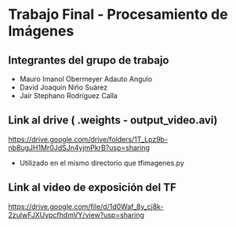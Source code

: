 # Trabajo Final - Procesamiento de Imágenes
## Integrantes del grupo de trabajo
+ Mauro Imanol Obermeyer Adauto Angulo
+ David Joaquín Niño Suárez	
+ Jair Stephano Rodríguez Calla

## Link al drive ( .weights - output_video.avi)
https://drive.google.com/drive/folders/1T_Lpz9b-nb8ugJH1Mr0JdSJn4yjmPkrB?usp=sharing
+ Utilizado en el mismo directorio que tfimagenes.py

## Link al video de exposición del TF
https://drive.google.com/file/d/1d0Waf_8y_cj8k-2zulwFJXUvpcfhdmVY/view?usp=sharing 